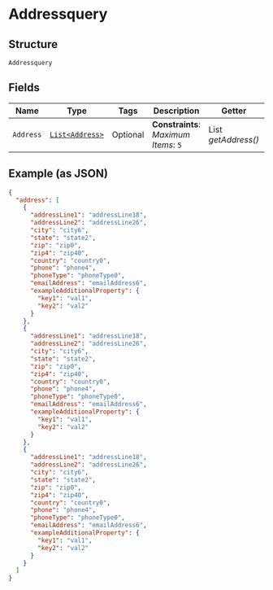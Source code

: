 
# Addressquery

## Structure

`Addressquery`

## Fields

| Name | Type | Tags | Description | Getter | Setter |
|  --- | --- | --- | --- | --- | --- |
| `Address` | [`List<Address>`](../../doc/models/address.md) | Optional | **Constraints**: *Maximum Items*: `5` | List<Address> getAddress() | setAddress(List<Address> address) |

## Example (as JSON)

```json
{
  "address": [
    {
      "addressLine1": "addressLine18",
      "addressLine2": "addressLine26",
      "city": "city6",
      "state": "state2",
      "zip": "zip0",
      "zip4": "zip40",
      "country": "country0",
      "phone": "phone4",
      "phoneType": "phoneType0",
      "emailAddress": "emailAddress6",
      "exampleAdditionalProperty": {
        "key1": "val1",
        "key2": "val2"
      }
    },
    {
      "addressLine1": "addressLine18",
      "addressLine2": "addressLine26",
      "city": "city6",
      "state": "state2",
      "zip": "zip0",
      "zip4": "zip40",
      "country": "country0",
      "phone": "phone4",
      "phoneType": "phoneType0",
      "emailAddress": "emailAddress6",
      "exampleAdditionalProperty": {
        "key1": "val1",
        "key2": "val2"
      }
    },
    {
      "addressLine1": "addressLine18",
      "addressLine2": "addressLine26",
      "city": "city6",
      "state": "state2",
      "zip": "zip0",
      "zip4": "zip40",
      "country": "country0",
      "phone": "phone4",
      "phoneType": "phoneType0",
      "emailAddress": "emailAddress6",
      "exampleAdditionalProperty": {
        "key1": "val1",
        "key2": "val2"
      }
    }
  ]
}
```

